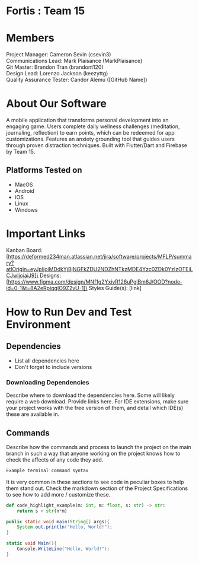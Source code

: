 # Fortis : Team 15

# Members

Project Manager: Cameron Sevin (csevin3)\
Communications Lead: Mark Plaisance (MarkPlaisance)\
Git Master: Brandon Tran (brandont120)\
Design Lead: Lorenzo Jackson (keezyttg)\
Quality Assurance Tester: Candor Alemu ([GitHub Name])

# About Our Software

A mobile application that transforms personal development into an engaging game. Users complete daily wellness challenges (meditation, journaling, reflection) to earn points, which can be redeemed for app customizations. Features an anxiety grounding tool that guides users through proven distraction techniques. Built with Flutter/Dart and Firebase by Team 15.

## Platforms Tested on

- MacOS
- Android
- iOS
- Linux
- Windows

# Important Links

Kanban Board: [https://deformed234man.atlassian.net/jira/software/projects/MFLP/summary?atlOrigin=eyJpIjoiMDdkYjBjNGFkZDU2NDZhNTkzMDE4Yzc0ZDk0YzIzOTEiLCJwIjoiaiJ9]\
Designs: [https://www.figma.com/design/MNf1g2YxivR126uPglBm6J/OOD?node-id=0-1&t=8A2eRpiqqIO9Z2vU-1]\
Styles Guide(s): [link]

# How to Run Dev and Test Environment

## Dependencies

- List all dependencies here
- Don't forget to include versions

### Downloading Dependencies

Describe where to download the dependencies here. Some will likely require a web download. Provide links here. For IDE extensions, make sure your project works with the free version of them, and detail which IDE(s) these are available in.

## Commands

Describe how the commands and process to launch the project on the main branch in such a way that anyone working on the project knows how to check the affects of any code they add.

```sh
Example terminal command syntax
```

It is very common in these sections to see code in peculiar boxes to help them stand out. Check the markdown section of the Project Specifications to see how to add more / customize these.

```python
def code_highlight_example(m: int, m: float, s: str) -> str:
	return s + str(n*m)
```

```java
public static void main(String[] args){
	System.out.println("Hello, World!");
}
```

```c#
static void Main(){
	Console.WriteLine("Hello, World!");
}
```
